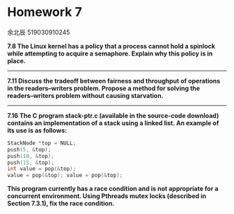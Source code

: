 # Homework 7

余北辰 519030910245



**7.8 The Linux kernel has a policy that a process cannot hold a spinlock while attempting to acquire a semaphore. Explain why this policy is in place.**





---

**7.11 Discuss the tradeoff between fairness and throughput of operations in the readers–writers problem. Propose a method for solving the readers–writers problem without causing starvation.**







---

**7.16 The C program stack-ptr.c (available in the source-code download) contains an implementation of a stack using a linked list. An example of its use is as follows:**

```c
StackNode *top = NULL; 
push(5, &top); 
push(10, &top); 
push(15, &top);
int value = pop(&top); 
value = pop(&top); value = pop(&top);
```

**This program currently has a race condition and is not appropriate for a concurrent environment. Using Pthreads mutex locks (described in Section 7.3.1), fix the race condition.**

